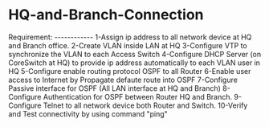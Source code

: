 # HQ-and-Branch-Connection
 Requirement: ------------  1-Assign ip address to all network device at HQ and Branch office. 2-Create VLAN inside LAN at HQ 3-Configure VTP to synchronize the VLAN to each Access Switch  4-Configure DHCP Server (on CoreSwitch at HQ) to provide ip address  automatically to each VLAN user in HQ 5-Configure enable routing protocol OSPF to all Router 6-Enable user access to Internet by Propagate defaute route into OSPF  7-Configure Passive interface for OSPF (All LAN interface at HQ and Branch) 8-Configure Authentication for OSPF between Router HQ and Branch. 9-Configure Telnet to all network device both Router and Switch. 10-Verify and Test connectivity by using command "ping"
